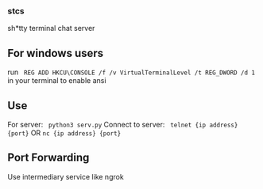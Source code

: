 ### stcs
sh*tty terminal chat server

## For windows users
run ``` REG ADD HKCU\CONSOLE /f /v VirtualTerminalLevel /t REG_DWORD /d 1``` in your terminal to enable ansi 


## Use
For server:
``` python3 serv.py```
Connect to server:
``` telnet {ip address} {port}``` OR ```nc {ip address} {port}``` 
## Port Forwarding
Use intermediary service like ngrok
